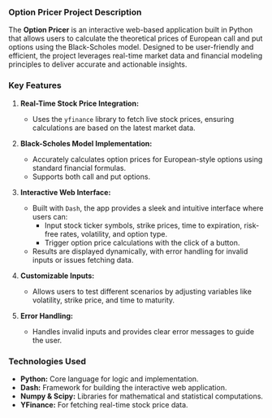 ### **Option Pricer Project Description**

The **Option Pricer** is an interactive web-based application built in Python that allows users to calculate the theoretical prices of European call and put options using the Black-Scholes model. Designed to be user-friendly and efficient, the project leverages real-time market data and financial modeling principles to deliver accurate and actionable insights.


### **Key Features**
1. **Real-Time Stock Price Integration:**
   - Uses the `yfinance` library to fetch live stock prices, ensuring calculations are based on the latest market data.

2. **Black-Scholes Model Implementation:**
   - Accurately calculates option prices for European-style options using standard financial formulas.
   - Supports both call and put options.

3. **Interactive Web Interface:**
   - Built with `Dash`, the app provides a sleek and intuitive interface where users can:
     - Input stock ticker symbols, strike prices, time to expiration, risk-free rates, volatility, and option type.
     - Trigger option price calculations with the click of a button.
   - Results are displayed dynamically, with error handling for invalid inputs or issues fetching data.

4. **Customizable Inputs:**
   - Allows users to test different scenarios by adjusting variables like volatility, strike price, and time to maturity.

5. **Error Handling:**
   - Handles invalid inputs and provides clear error messages to guide the user.



### **Technologies Used**
- **Python:** Core language for logic and implementation.
- **Dash:** Framework for building the interactive web application.
- **Numpy & Scipy:** Libraries for mathematical and statistical computations.
- **YFinance:** For fetching real-time stock price data.

